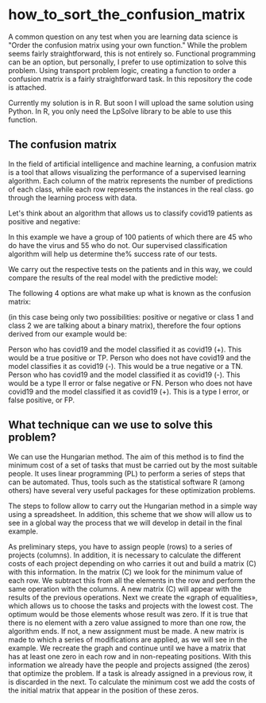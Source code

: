 # how_to_sort_the_confusion_matrix

A common question on any test when you are learning data science is "Order the confusion matrix using your own function." While the problem seems fairly straightforward, this is not entirely so. Functional programming can be an option, but personally, I prefer to use optimization to solve this problem. Using transport problem logic, creating a function to order a confusion matrix is a fairly straightforward task. In this repository the code is attached.

Currently my solution is in R. But soon I will upload the same solution using Python. In R, you only need the LpSolve library to be able to use this function. 

## The confusion matrix
In the field of artificial intelligence and machine learning, a confusion matrix is a tool that allows visualizing the performance of a supervised learning algorithm. Each column of the matrix represents the number of predictions of each class, while each row represents the instances in the real class. go through the learning process with data.

Let's think about an algorithm that allows us to classify covid19 patients as positive and negative:

In this example we have a group of 100 patients of which there are 45 who do have the virus and 55 who do not.
Our supervised classification algorithm will help us determine the% success rate of our tests.

We carry out the respective tests on the patients and in this way, we could compare the results of the real model with the predictive model:

The following 4 options are what make up what is known as the confusion matrix:

(in this case being only two possibilities: positive or negative or class 1 and class 2 we are talking about a binary matrix), therefore the four options derived from our example would be:

Person who has covid19 and the model classified it as covid19 (+). This would be a true positive or TP.
Person who does not have covid19 and the model classifies it as covid19 (-). This would be a true negative or a TN.
Person who has covid19 and the model classified it as covid19 (-). This would be a type II error or false negative or FN.
Person who does not have covid19 and the model classified it as covid19 (+). This is a type I error, or false positive, or FP.

## What technique can we use to solve this problem?

We can use the Hungarian method. The aim of this method is to find the minimum cost of a set of tasks that must be carried out by the most suitable people.
It uses linear programming (PL) to perform a series of steps that can be automated. Thus, tools such as the statistical software R (among others) have several very useful packages for these optimization problems.

The steps to follow allow to carry out the Hungarian method in a simple way using a spreadsheet. In addition, this scheme that we show will allow us to see in a global way the process that we will develop in detail in the final example.

As preliminary steps, you have to assign people (rows) to a series of projects (columns). In addition, it is necessary to calculate the different costs of each project depending on who carries it out and build a matrix (C) with this information.
In the matrix (C) we look for the minimum value of each row. We subtract this from all the elements in the row and perform the same operation with the columns. A new matrix (C) will appear with the results of the previous operations.
Next we create the «graph of equalities», which allows us to choose the tasks and projects with the lowest cost. The optimum would be those elements whose result was zero. If it is true that there is no element with a zero value assigned to more than one row, the algorithm ends.
If not, a new assignment must be made. A new matrix is made to which a series of modifications are applied, as we will see in the example. We recreate the graph and continue until we have a matrix that has at least one zero in each row and in non-repeating positions.
With this information we already have the people and projects assigned (the zeros) that optimize the problem. If a task is already assigned in a previous row, it is discarded in the next. To calculate the minimum cost we add the costs of the initial matrix that appear in the position of these zeros.

